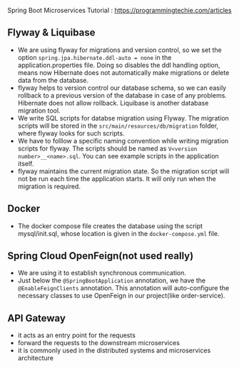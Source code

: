 Spring Boot Microservices Tutorial : https://programmingtechie.com/articles

## Flyway & Liquibase

- We are using flyway for migrations and version control, so we set the option `spring.jpa.hibernate.ddl-auto = none` in the application.properties file. Doing so disables the ddl handling option, means now Hibernate does not automatically make migrations or delete data from the database.
- flyway helps to version control our database schema, so we can easily rollback to a previous version of the database in case of any problems. Hibernate does not allow rollback. Liquibase is another database migration tool. 
- We write SQL scripts for databse migration using Flyway. The migration scripts will be stored in the `src/main/resources/db/migration` folder, where flyway looks for such scripts. 
- We have to folllow a specific naming convention while writing migration scripts for flyway. The scripts should be named as `V<version number>__<name>.sql`. You can see example scripts in the application itself. 
- flyway maintains the current migration state. So the migration script will not be run each time the application starts. It will only run when the migration is required.

## Docker 

- The docker compose file creates the database using the script mysql/init.sql, whose location is given in the `docker-compose.yml` file.

## Spring Cloud OpenFeign(not used really)

- We are using it to establish synchronous communication.
- Just below the `@SpringBootApplication` annotation, we have the `@EnableFeignClients` annotation. This annotation will auto-configure the necessary classes to use OpenFeign in our project(like order-service). 

## API Gateway

- it acts as an entry point for the requests
- forward the requests to the downstream microservices
- it is commonly used in the distributed systems and microservices architecture